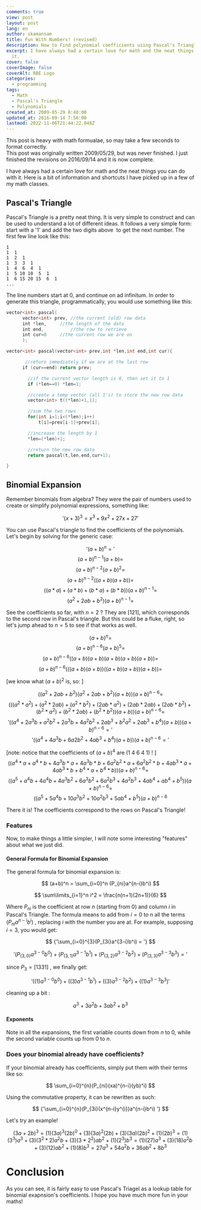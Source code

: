 ```yaml
---
comments: true
view: post
layout: post
lang: en
author: skamansam
title: Fun With Numbers! (revised)
description: How to Find polynomial coefficients using Pascal's Triangle
excerpt: I have always had a certain love for math and the neat things you can do with
  it.
cover: false
coverImage: false
coverAlt: RBE Logo
categories:
  - programming
tags:
  - Math
  - Pascal's Triangle
  - Polynomials
created_at: 2009-05-29 8:48:00
updated_at: 2016-09-14 7:56:00
lastmod: 2022-11-06T21:44:22.048Z
---
```


<link rel="stylesheet" href="https://cdnjs.cloudflare.com/ajax/libs/KaTeX/0.5.1/katex.min.css">

<div class='notice'>
  This post is heavy with math formualae, so may take a few seconds to format correctly.
</div>

<div class='notice'>
  This post was originally written 2009/05/29, but was never finished. I just
  finished the revisions on 2016/09/14 and it is now complete.
</div>

I have always had a certain love for math and the neat things you can do with it. Here is a bit of information and shortcuts I have picked up in a few of my math classes.

## Pascal's Triangle
Pascal's Triangle is a pretty neat thing. It is very simple to construct and can be used to understand a lot of different ideas. It follows a very simple form: start with a '1' and add the two digits above  to get the next number. The first few line look like this:

<div class='center'>

```
1
1  1
1  2  1
1  3  3  1
1  4  6  4  1
1  5 10 10  5  1
1  6 15 20 15  6  1
...
```

</div>

The line numbers start at 0, and continue on ad infinitum. In order to generate this triangle, programmatically, you would use something like this:

```cpp
vector<int> pascal(
      vector<int> prev, //the current (old) row data
      int *len,		//the length of the data
      int end,			//the row to retrieve
      int cur=0		//the current row we are on
      );

vector<int> pascal(vector<int> prev,int *len,int end,int cur){

       //return immediately if we are at the last row
      if (cur==end) return prev;

     	//if the current vector length is 0, then set it to 1
      	if (*len==0) *len=1;

      	//create a temp vector (all 1's) to store the new row data
      	vector<int> t((*len)+1,1);

      	//sum the two rows
      	for(int i=1;i<(*len);i++)
            t[i]=prev[i-1]+prev[i];

      	//increase the length by 1
      	*len=(*len)+1;

      	//return the new row data
      	return pascal(t,len,end,cur+1);

}
```

## Binomial Expansion
Remember binomials from algebra? They were the pair of numbers used to create or simplify polynomial expressions, something like:

$$ 
{'( x + 3 )^3 = x^3 + 9x^2 + 27x + 27 '}
$$

You can use Pascal's triangle to find the coefficients of the polynomials. Let's begin by solving for the generic  case:

$$
{'(a+b)^n = '}
$$
$$
(a+b)^{n-1}(a+b) = 
$$
$$
(a+b)^{n-2}(a+b)^2 = 
$$
$$
(a+b)^{n-2}((a+b)(a+b)) = 
$$
$$
( (a*a) + (a*b) + (b*a) + (b*b) )(a+b)^{n-1} = 
$$
$$
(a^2+2ab+b^2)(a+b)^{n-1} = 
$$

See the coefficients so far, with $n = 2$ ? They are $[1 2 1]$, which corresponds
to the second row in Pascal's triangle. But this could be a fluke, right, so
let's jump ahead to $n = 5$ to see if that works as well.


$$
(a+b)^n = 
$$
$$
(a+b)^{n-6}(a+b)^5 = 
$$
$$
(a+b)^{n-6}( (a+b) (a+b) (a+b) (a+b) (a+b) ) = 
$$
$$
(a+b)^{n-6}( ( (a+b)(a+b) )( (a+b)(a+b) ) (a+b) ) = 
$$

[we know what $(a+b)^2$ is, so: ]

$$
(( a^2+2ab+b^2 )( a^2+2ab+b^2 )(a+b) )(a+b)^{n-6} =
$$
$$
( ( (a^2*a^2)+(a^2*2ab) + (a^2*b^2) + ( 2ab*a^2) + (2ab*2ab) + (2ab*b^2) + (b^2*a^2)+(b^2*2ab) + (b^2*b^2) ) (a+b) )(a+b)^{n-6} = 
$$
$$
{'( ( a^4 + 2a^3b+ a^2b^2 + 2a^3b + 4a^2b^2 + 2ab^3 + b^2a^2 + 2ab^3+ b^4) (a+b) )(a+b)^{n-6} ='}
$$
$$
{'( ( a^4 + 4a^3b + 6a2b^2 + 4ab^3+b^4) (a+b) )(a+b)^{n-6} = '}
$$

[note: notice that the coefficients of $(a+b)^4$ are (1 4 6 4 1) ! ]
$$
( ( a^4*a + a^4*b + 4a^3b*a + 4a^3b*b + 6a^2b^2*a + 6a^2b^2*b + 4ab^3*a + 4ab^3*b + b^4*a+b^4*b))(a+b)^{n-6} =
$$
$$
( ( a^5 + a^4b + 4a^4b + 4a^3b^2 + 6a^3b^2 + 6a^2b^3 + 4a^2b^3 + 4ab^4 + ab^4+b^5))(a+b)^{n-6}=
$$
$$
( ( a^5 +5a^4b + 10a^3b^2 + 10a^2b^3 + 5ab^4 + b^5)(a+b)^{n-6}
$$


There it is! The coefficients correspond to the rows on Pascal's Triangle!

### Features
Now, to make things a little simpler, I will note some interesting "features" about what we just did.

#### General Formula for Binomial Expansion
The general formula for binomial expansion is:

$$
(a+b)^n = \sum_{i=0}^n (P_{ni}a^{n-i}b^i)
$$

$$
\sum\limits_{i=1}^n i^2 = \frac{n(n+1)(2n+1)}{6}
$$

Where $P_{ni}$ is the coefficient at row $n$ (starting from 0) and column $i$ in
Pascal's Triangle. The formula means to add from $i=0$ to $n$ all the terms
$(P_{ni}a^{n-i}b^i)$ , replacing $i$ with the number you are at. For example,
supposing $i=3$, you would get:


$$
{'\sum_{i=0}^{3}(P_{3i}a^{3-i}b^i) = '}
$$

$$
{'(P_{(3,0)}a^{3-0}b^0) + (P_{(3,1)}a^{3-1}b^1) + (P_{(3,2)}a^{3-2}b^2) + (P_{(3,3)}a^{3-3}b^3) = '}
$$

since $P_3 = [1 3 3 1]$ , we finally get:

$$
{'((1)a^{3-0}b^0) + ((3)a^{3-1}b^1) + ((3)a^{3-2}b^2) + ((1)a^{3-3}b^3) '}
$$

cleaning up a bit :

$$
a^3 + 3a^2b + 3ab^2 + b^3
$$


#### Exponents
Note in all the expansions, the first variable counts down from $n$ to $0$, while the second variable counts up from $0$ to $n$.

### Does your binomial already have coefficients?
If your binomial already has coefficients, simply put them with their terms like so:

$$
\sum_{i=0}^{n}(P_{ni}(xa)^{n-i}(yb)^i)
$$

Using the commutative property, it can be rewritten as such:

$$
{'\sum_{i=0}^{n}(P_{3i}(x^{n-i}y^{i})a^{n-i}b^i) '}
$$

Let's try an example!

$$
(3a+2b)^3 =
(1)(3a)^{3}(2b)^0 + (3)(3a)^{2}(2b) + (3)(3a)(2b)^2 + (1)(2b)^3 =
(1)(3^3)a^3 + (3)(3^2*2)a^{2}b + (3)(3*2^2)ab^2 + (1)(2^3)b^3 =
(1)(27)a^3 + (3)(18)a^{2}b + (3)(12)ab^2 + (1)(8)b^3 =
27a^3 + 54a^{2}b + 36ab^2 + 8b^3
$$

# Conclusion

As you can see, it is fairly easy to use Pascal's Triagel as a lookup table for
binomial exapnsion's coefficients. I hope you have much more fun in your maths!
